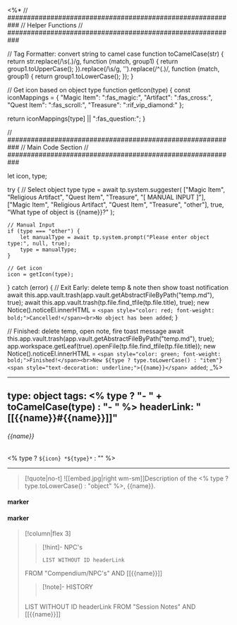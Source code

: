 <%*
// ###########################################################
//                        Helper Functions
// ###########################################################

// Tag Formatter: convert string to camel case
function toCamelCase(str) {
  return str.replace(/\s(.)/g, function (match, group1) {
    return group1.toUpperCase();
  }).replace(/\s/g, '').replace(/^(.)/, function (match, group1) {
    return group1.toLowerCase();
  });
}

// Get icon based on object type
function getIcon(type) {
  const iconMappings = {
    "Magic Item": ":fas_magic:",
    "Artifact": ":fas_cross:",
    "Quest Item": ":fas_scroll:",
    "Treasure": ":rif_vip_diamond:"
  };
  
  return iconMappings[type] || ":fas_question:";
}

// ###########################################################
//                        Main Code Section
// ###########################################################

let icon, type;

try {
    // Select object type
    type = await tp.system.suggester(
        ["Magic Item", "Religious Artifact", "Quest Item", "Treasure", "[ MANUAL INPUT ]"],
        ["Magic Item", "Religious Artifact", "Quest Item", "Treasure", "other"],
        true,
        "What type of object is {{name}}?"
    );

    // Manual Input
    if (type === "other") {
        let manualType = await tp.system.prompt("Please enter object type:", null, true);
        type = manualType;
    }

    // Get icon
    icon = getIcon(type);
    
} catch (error) {
  // Exit Early: delete temp & note then show toast notification
  await this.app.vault.trash(app.vault.getAbstractFileByPath("temp.md"), true);
  await this.app.vault.trash(tp.file.find_tfile(tp.file.title), true);
  new Notice().noticeEl.innerHTML = `<span style="color: red; font-weight: bold;">Cancelled!</span><br>No object has been added`;
}

// Finished: delete temp, open note, fire toast message
await this.app.vault.trash(app.vault.getAbstractFileByPath("temp.md"), true);
app.workspace.getLeaf(true).openFile(tp.file.find_tfile(tp.file.title));
new Notice().noticeEl.innerHTML = `<span style="color: green; font-weight: bold;">Finished!</span><br>New ${type ? type.toLowerCase() : "item"} <span style="text-decoration: underline;">{{name}}</span> added`;
_%>

---
type: object
tags:
<% type ? "- " + toCamelCase(type) : "- " %>
headerLink: "[[{{name}}#{{name}}]]"
---

###### {{name}}
<span class="sub2"><% type ? `${icon} *${type}*` : "" %></span>
___

> [!quote|no-t]
>![[embed.jpg|right wm-sm]]Description of the  <% type ? type.toLowerCase() : "object" %>, {{name}}.
<span class="clearfix"></span>

#### marker
#### marker
> [!column|flex 3]
>>[!hint]- NPC's
>>```dataview
>>LIST WITHOUT ID headerLink
>FROM "Compendium/NPC's" AND [[{{name}}]]
>
>>[!note]- HISTORY
>>```dataview
>LIST WITHOUT ID headerLink
>FROM "Session Notes" AND [[{{name}}]]